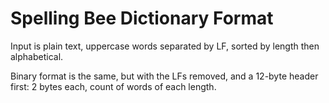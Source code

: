 # Spelling Bee Dictionary Format

Input is plain text, uppercase words separated by LF, sorted by length then alphabetical.

Binary format is the same, but with the LFs removed, and a 12-byte header first: 2 bytes each, count of words of each length.
